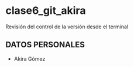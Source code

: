 # clase6_git_akira
Revisión del control de la versión desde el terminal

## DATOS PERSONALES
- Akira Gómez
